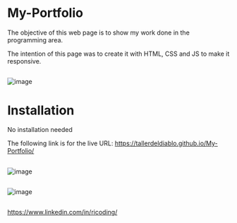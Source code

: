 # My-Portfolio
The objective of this web page is to show my work done in the programming area.

The intention of this page was to create it with HTML, CSS and JS to make it responsive.

##
![image](https://user-images.githubusercontent.com/57916204/138386683-4daa6d9e-db38-41a4-bee1-a28b41169147.png)


# Installation
No installation needed

The following link is for the live URL: https://tallerdeldiablo.github.io/My-Portfolio/



##
![image](https://user-images.githubusercontent.com/57916204/138308312-84a71ea3-1e4a-4a1f-9f0f-14413a4f7d26.png)


##

![image](https://user-images.githubusercontent.com/57916204/138386818-3b5a2b37-e0be-427f-8000-cd47e0724b21.png)


##
https://www.linkedin.com/in/ricoding/




